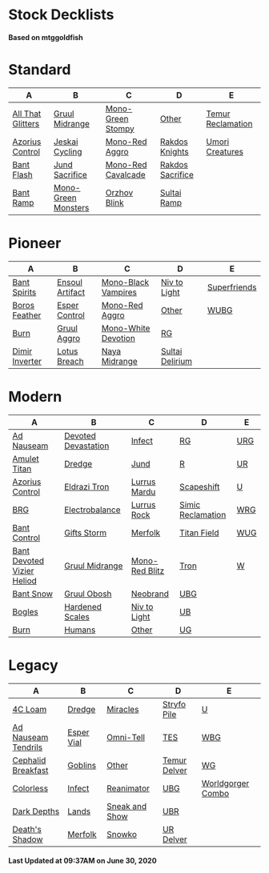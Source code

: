 # Stock Decklists
#### Based on mtggoldfish


# Standard

|                                  A                                   |                                    B                                     |                                   C                                    |                                 D                                  |                                  E                                   |
|----------------------------------------------------------------------|--------------------------------------------------------------------------|------------------------------------------------------------------------|--------------------------------------------------------------------|----------------------------------------------------------------------|
|[All That Glitters](./mtggoldfish/Standard/decks/All_That_Glitters.md)|[Gruul Midrange](./mtggoldfish/Standard/decks/Gruul_Midrange.md)          |[Mono-Green Stompy](./mtggoldfish/Standard/decks/Mono-Green_Stompy.md)  |[Other](./mtggoldfish/Standard/decks/Other.md)                      |[Temur Reclamation](./mtggoldfish/Standard/decks/Temur_Reclamation.md)|
|[Azorius Control](./mtggoldfish/Standard/decks/Azorius_Control.md)    |[Jeskai Cycling](./mtggoldfish/Standard/decks/Jeskai_Cycling.md)          |[Mono-Red Aggro](./mtggoldfish/Standard/decks/Mono-Red_Aggro.md)        |[Rakdos Knights](./mtggoldfish/Standard/decks/Rakdos_Knights.md)    |[Umori Creatures](./mtggoldfish/Standard/decks/Umori_Creatures.md)    |
|[Bant Flash](./mtggoldfish/Standard/decks/Bant_Flash.md)              |[Jund Sacrifice](./mtggoldfish/Standard/decks/Jund_Sacrifice.md)          |[Mono-Red Cavalcade](./mtggoldfish/Standard/decks/Mono-Red_Cavalcade.md)|[Rakdos Sacrifice](./mtggoldfish/Standard/decks/Rakdos_Sacrifice.md)|                                                                      |
|[Bant Ramp](./mtggoldfish/Standard/decks/Bant_Ramp.md)                |[Mono-Green Monsters](./mtggoldfish/Standard/decks/Mono-Green_Monsters.md)|[Orzhov Blink](./mtggoldfish/Standard/decks/Orzhov_Blink.md)            |[Sultai Ramp](./mtggoldfish/Standard/decks/Sultai_Ramp.md)          |                                                                      |


# Pioneer

|                               A                               |                                B                                |                                    C                                    |                                D                                |                             E                             |
|---------------------------------------------------------------|-----------------------------------------------------------------|-------------------------------------------------------------------------|-----------------------------------------------------------------|-----------------------------------------------------------|
|[Bant Spirits](./mtggoldfish/Pioneer/decks/Bant_Spirits.md)    |[Ensoul Artifact](./mtggoldfish/Pioneer/decks/Ensoul_Artifact.md)|[Mono-Black Vampires](./mtggoldfish/Pioneer/decks/Mono-Black_Vampires.md)|[Niv to Light](./mtggoldfish/Pioneer/decks/Niv_to_Light.md)      |[Superfriends](./mtggoldfish/Pioneer/decks/Superfriends.md)|
|[Boros Feather](./mtggoldfish/Pioneer/decks/Boros_Feather.md)  |[Esper Control](./mtggoldfish/Pioneer/decks/Esper_Control.md)    |[Mono-Red Aggro](./mtggoldfish/Pioneer/decks/Mono-Red_Aggro.md)          |[Other](./mtggoldfish/Pioneer/decks/Other.md)                    |[WUBG](./mtggoldfish/Pioneer/decks/WUBG.md)                |
|[Burn](./mtggoldfish/Pioneer/decks/Burn.md)                    |[Gruul Aggro](./mtggoldfish/Pioneer/decks/Gruul_Aggro.md)        |[Mono-White Devotion](./mtggoldfish/Pioneer/decks/Mono-White_Devotion.md)|[RG](./mtggoldfish/Pioneer/decks/RG.md)                          |                                                           |
|[Dimir Inverter](./mtggoldfish/Pioneer/decks/Dimir_Inverter.md)|[Lotus Breach](./mtggoldfish/Pioneer/decks/Lotus_Breach.md)      |[Naya Midrange](./mtggoldfish/Pioneer/decks/Naya_Midrange.md)            |[Sultai Delirium](./mtggoldfish/Pioneer/decks/Sultai_Delirium.md)|                                                           |


# Modern

|                                          A                                           |                                   B                                    |                              C                               |                                 D                                  |                   E                    |
|--------------------------------------------------------------------------------------|------------------------------------------------------------------------|--------------------------------------------------------------|--------------------------------------------------------------------|----------------------------------------|
|[Ad Nauseam](./mtggoldfish/Modern/decks/Ad_Nauseam.md)                                |[Devoted Devastation](./mtggoldfish/Modern/decks/Devoted_Devastation.md)|[Infect](./mtggoldfish/Modern/decks/Infect.md)                |[RG](./mtggoldfish/Modern/decks/RG.md)                              |[URG](./mtggoldfish/Modern/decks/URG.md)|
|[Amulet Titan](./mtggoldfish/Modern/decks/Amulet_Titan.md)                            |[Dredge](./mtggoldfish/Modern/decks/Dredge.md)                          |[Jund](./mtggoldfish/Modern/decks/Jund.md)                    |[R](./mtggoldfish/Modern/decks/R.md)                                |[UR](./mtggoldfish/Modern/decks/UR.md)  |
|[Azorius Control](./mtggoldfish/Modern/decks/Azorius_Control.md)                      |[Eldrazi Tron](./mtggoldfish/Modern/decks/Eldrazi_Tron.md)              |[Lurrus Mardu](./mtggoldfish/Modern/decks/Lurrus_Mardu.md)    |[Scapeshift](./mtggoldfish/Modern/decks/Scapeshift.md)              |[U](./mtggoldfish/Modern/decks/U.md)    |
|[BRG](./mtggoldfish/Modern/decks/BRG.md)                                              |[Electrobalance](./mtggoldfish/Modern/decks/Electrobalance.md)          |[Lurrus Rock](./mtggoldfish/Modern/decks/Lurrus_Rock.md)      |[Simic Reclamation](./mtggoldfish/Modern/decks/Simic_Reclamation.md)|[WRG](./mtggoldfish/Modern/decks/WRG.md)|
|[Bant Control](./mtggoldfish/Modern/decks/Bant_Control.md)                            |[Gifts Storm](./mtggoldfish/Modern/decks/Gifts_Storm.md)                |[Merfolk](./mtggoldfish/Modern/decks/Merfolk.md)              |[Titan Field](./mtggoldfish/Modern/decks/Titan_Field.md)            |[WUG](./mtggoldfish/Modern/decks/WUG.md)|
|[Bant Devoted Vizier Heliod](./mtggoldfish/Modern/decks/Bant_Devoted_Vizier_Heliod.md)|[Gruul Midrange](./mtggoldfish/Modern/decks/Gruul_Midrange.md)          |[Mono-Red Blitz](./mtggoldfish/Modern/decks/Mono-Red_Blitz.md)|[Tron](./mtggoldfish/Modern/decks/Tron.md)                          |[W](./mtggoldfish/Modern/decks/W.md)    |
|[Bant Snow](./mtggoldfish/Modern/decks/Bant_Snow.md)                                  |[Gruul Obosh](./mtggoldfish/Modern/decks/Gruul_Obosh.md)                |[Neobrand](./mtggoldfish/Modern/decks/Neobrand.md)            |[UBG](./mtggoldfish/Modern/decks/UBG.md)                            |                                        |
|[Bogles](./mtggoldfish/Modern/decks/Bogles.md)                                        |[Hardened Scales](./mtggoldfish/Modern/decks/Hardened_Scales.md)        |[Niv to Light](./mtggoldfish/Modern/decks/Niv_to_Light.md)    |[UB](./mtggoldfish/Modern/decks/UB.md)                              |                                        |
|[Burn](./mtggoldfish/Modern/decks/Burn.md)                                            |[Humans](./mtggoldfish/Modern/decks/Humans.md)                          |[Other](./mtggoldfish/Modern/decks/Other.md)                  |[UG](./mtggoldfish/Modern/decks/UG.md)                              |                                        |


# Legacy

|                                   A                                    |                          B                           |                              C                               |                            D                             |                                 E                                  |
|------------------------------------------------------------------------|------------------------------------------------------|--------------------------------------------------------------|----------------------------------------------------------|--------------------------------------------------------------------|
|[4C Loam](./mtggoldfish/Legacy/decks/4C_Loam.md)                        |[Dredge](./mtggoldfish/Legacy/decks/Dredge.md)        |[Miracles](./mtggoldfish/Legacy/decks/Miracles.md)            |[Stryfo Pile](./mtggoldfish/Legacy/decks/Stryfo_Pile.md)  |[U](./mtggoldfish/Legacy/decks/U.md)                                |
|[Ad Nauseam Tendrils](./mtggoldfish/Legacy/decks/Ad_Nauseam_Tendrils.md)|[Esper Vial](./mtggoldfish/Legacy/decks/Esper_Vial.md)|[Omni-Tell](./mtggoldfish/Legacy/decks/Omni-Tell.md)          |[TES](./mtggoldfish/Legacy/decks/TES.md)                  |[WBG](./mtggoldfish/Legacy/decks/WBG.md)                            |
|[Cephalid Breakfast](./mtggoldfish/Legacy/decks/Cephalid_Breakfast.md)  |[Goblins](./mtggoldfish/Legacy/decks/Goblins.md)      |[Other](./mtggoldfish/Legacy/decks/Other.md)                  |[Temur Delver](./mtggoldfish/Legacy/decks/Temur_Delver.md)|[WG](./mtggoldfish/Legacy/decks/WG.md)                              |
|[Colorless](./mtggoldfish/Legacy/decks/Colorless.md)                    |[Infect](./mtggoldfish/Legacy/decks/Infect.md)        |[Reanimator](./mtggoldfish/Legacy/decks/Reanimator.md)        |[UBG](./mtggoldfish/Legacy/decks/UBG.md)                  |[Worldgorger Combo](./mtggoldfish/Legacy/decks/Worldgorger_Combo.md)|
|[Dark Depths](./mtggoldfish/Legacy/decks/Dark_Depths.md)                |[Lands](./mtggoldfish/Legacy/decks/Lands.md)          |[Sneak and Show](./mtggoldfish/Legacy/decks/Sneak_and_Show.md)|[UBR](./mtggoldfish/Legacy/decks/UBR.md)                  |                                                                    |
|[Death's Shadow](./mtggoldfish/Legacy/decks/Death's_Shadow.md)          |[Merfolk](./mtggoldfish/Legacy/decks/Merfolk.md)      |[Snowko](./mtggoldfish/Legacy/decks/Snowko.md)                |[UR Delver](./mtggoldfish/Legacy/decks/UR_Delver.md)      |                                                                    |



#### Last Updated at 09:37AM on June 30, 2020